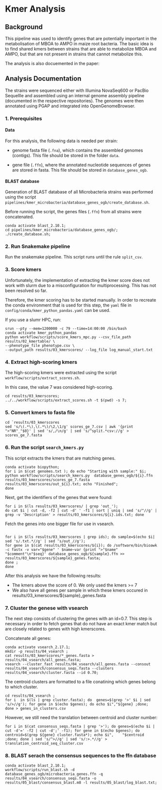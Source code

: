 # Kmer Analysis 

## Background

This pipeline was used to identify genes that are potentially important in the
metabolisation of MBOA to AMPO in maize root bacteria. The basic idea is to find
shared kmers between strains that are able to metabolize MBOA and AMPO, but that
are not present in strains that cannot metabolize this.

The analysis is also docuemented in the paper:



## Analysis Documentation

The strains were sequenced either with Illumina NovaSeq600 or PacBio SequelIIe and assembled using an internal genome assembly pipeline (documented in the respective repositories). The genomes were then annotated using PGAP and integrated into OpenGenomeBrowser.


### 1. Prerequisites

#### Data

For this analysis, the following data is needed per strain:

- genome fasta file (`.fna`), which contains the assembled genomes (contigs).
  This file should be stored in the folder `data`.

- gene file (`.ffn`), where the annotated nucleotide sequences of genes are
  stored in fasta. This file should be stored in `database_genes_ogb`.


#### BLAST database

Generation of BLAST database of all Microbacteria strains was performed using the script `pipelines/kmer_microbacteria/database_genes_ogb/create_database.sh`.

Before running the script, the genes files (`.ffn`) from all strains were
concatenated.

```
conda activate blast_2.10.1;
cd pipelines/kmer_microbacteria/database_genes_ogb/;
./create_database.sh;
```

### 2. Run Snakemake pipeline

Run the snakemake pipeline. This script runs until the rule `split_csv`.

### 3. Score kmers

Unfortunately, the implementation of extracting the kmer score does not work with slurm due to a misconfiguration for multiprocessing. This has not been resolved so far.

Therefore, the kmer scoring has to be started manually. In order to recreate the 
conda environment that is used for this step, the `yaml` file in
`config/conda/kmer_python_pandas.yaml` can be used.

If you use a slumr HPC, run:

```
srun --pty --mem=1200000 -c 79 --time=14:00:00 /bin/bash
conda activate kmer_python_pandas
python workflow/scripts/score_kmers_mpc.py --csv_file_path results/02_kmertable/ \ 
--phenotype_file phenotype.csv \
--output_path results/03_kmerscores/ --log_file log_manual_start.txt
```

### 4. Extract high-scoring kmers

The high-scoring kmers were extracted using the script `workflow/scripts/extract_scores.sh`.

In this case, the value 7 was considered high-scoring.

```
cd results/03_kmerscores;
../../workflow/scripts/extract_scores.sh -t $(pwd) -s 7;
```

### 5. Convert kmers to fasta file

```
cd `results/03_kmerscores
sed 's/\(.*\),\(.*\)/\2,\1/g' scores_ge_7.csv | awk '{print ">"NR"_"$0}' | sed 's/,/\n/g' | sed 's/^split.*csv://g' > scores_ge_7.fasta  
```

### 6. Run the script `search_kmers.py`

This script extracts the kmers that are matching genes.

```
conda activate biopython;
for i in $(cat genomes.txt ); do echo "Starting with sample:" $i; python workflow/scripts/search_kmers.py  database_genes_ogb/${i}.ffn  results/03_kmerscores/scores_ge_7.fasta results/03_kmerscores/out_${i}.txt; echo "Finished";
done
```

Next, get the identifiers of the genes that were found:

```
for i in $(ls results/03_kmerscores/ | grep 'out_'); 
do cat $i | cut -d, -f2 | cut -d' ' -f1 | sort | uniq | sed 's/"//g' | grep -v 'Description' > results/03_kmerscores/${i}.ids.txt; done  
```

Fetch the genes into one bigger file for use in vsearch.

```

for i in $(ls results/03_kmerscores | grep ids); do sample=$(echo $i|  sed 's/.txt.*//g' | sed 's/out_//g');
for gene in $(cat results/03_kmerscores/${i}); do /software/bin/bioawk -c fastx -v var="$gene" ' $name~var {print ">"$name" "$comment"\n"$seq}' database_genes_ogb/${sample}.ffn >> results/03_kmerscores/${sample}_genes.fasta;
done ;
done

```

After this analysis we have the following results:

- The kmers above the score of 0. We only used the kmers >= 7 
- We also have all genes per sample in which these kmers occured in results/03_kmerscores/${sample}_genes.fasta

### 7. Cluster the genese with vsearch

The next step consists of clustering the genes with an id=0.7. This step is necessary in order to fetch genes that do not have an exact kmer match but are closely related to genes with high kmerscores.

Concatenate all genes:

```
conda activate vsearch_2.17.1;
mkdir -p results/04_vsearch ;
cat results/03_kmerscores/*_genes.fasta > results/04_vsearch/all_genes.fasta;
vsearch --cluster_fast results/04_vsearch/all_genes.fasta --consout results/04_vsearch/consensus_seqs.fasta --clusters results/04_vsearch/cluster.fasta --id 0.70;
```

The centroid clusters are formatted to a file conatining which genes belong to which cluster.

```
cd results/04_vsearch ;
for i  in $(ls | grep cluster.fasta); do  genes=$(grep '>' $i | sed 's/>//g'); for gene in $(echo $genes); do echo $i","${gene} ;done; done > genes_in_clusters.csv
```
However, we still need the translation between centroid and cluster number:

```
for i in $(cat consensus_seqs.fasta | grep '>'); do genes=$(echo $i | cut -d'=' -f2 | cut -d';' -f1); for gene in $(echo $genes); do centroid=$(grep ${gene} cluster.fasta*); echo $i",    "$centroid ;done; done | sed 's/^>//g' | sed 's/:>.*//g' > translation_centroid_seq_cluster.csv
```                                                       

### 8. BLAST serach the consensus sequences to the ffn database

```
conda activate blast_2.10.1;
workflow/scripts/run_blast.sh -d database_genes_ogb/microbacteria_genes.ffn -q results/04_vsearch/consensus_seqs.fasta -o results/05_blast/consensus_blast.m8 -l results/05_blast/log_blast.txt;
```
